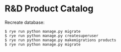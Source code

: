 # R&D Product Catalog

Recreate database:

    $ rye run python manage.py migrate
    $ rye run python manage.py createsuperuser
    $ rye run python manage.py makemigrations products
    $ rye run python manage.py migrate
